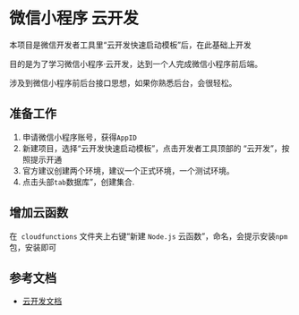 # 微信小程序 云开发

本项目是微信开发者工具里“云开发快速启动模板”后，在此基础上开发


目的是为了学习微信小程序·云开发，达到一个人完成微信小程序前后端。

涉及到微信小程序前后台接口思想，如果你熟悉后台，会很轻松。

## 准备工作

1. 申请微信小程序账号，获得`AppID`
2. 新建项目，选择“云开发快速启动模板”，点击开发者工具顶部的 “云开发”，按照提示开通
3. 官方建议创建两个环境，建议一个正式环境，一个测试环境。
4. 点击头部`tab`数据库”，创建集合.

## 增加云函数

在` cloudfunctions` 文件夹上右键“新建 `Node.js` 云函数”，命名，会提示安装`npm`包，安装即可

## 参考文档

- [云开发文档](https://developers.weixin.qq.com/miniprogram/dev/wxcloud/basis/getting-started.html)

